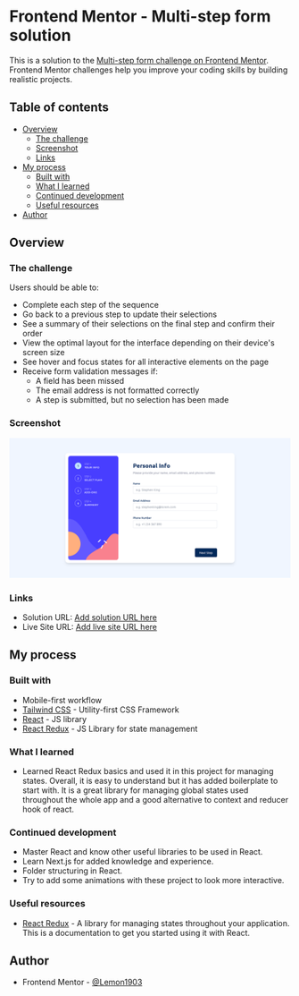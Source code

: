# Frontend Mentor - Multi-step form solution

This is a solution to the [Multi-step form challenge on Frontend Mentor](https://www.frontendmentor.io/challenges/multistep-form-YVAnSdqQBJ). Frontend Mentor challenges help you improve your coding skills by building realistic projects.

## Table of contents

- [Overview](#overview)
  - [The challenge](#the-challenge)
  - [Screenshot](#screenshot)
  - [Links](#links)
- [My process](#my-process)
  - [Built with](#built-with)
  - [What I learned](#what-i-learned)
  - [Continued development](#continued-development)
  - [Useful resources](#useful-resources)
- [Author](#author)

## Overview

### The challenge

Users should be able to:

- Complete each step of the sequence
- Go back to a previous step to update their selections
- See a summary of their selections on the final step and confirm their order
- View the optimal layout for the interface depending on their device's screen size
- See hover and focus states for all interactive elements on the page
- Receive form validation messages if:
  - A field has been missed
  - The email address is not formatted correctly
  - A step is submitted, but no selection has been made

### Screenshot

![](./public/screenshot.png)

### Links

- Solution URL: [Add solution URL here](https://your-solution-url.com)
- Live Site URL: [Add live site URL here](https://your-live-site-url.com)

## My process

### Built with

- Mobile-first workflow
- [Tailwind CSS](tailwindcss.com) - Utility-first CSS Framework
- [React](https://reactjs.org/) - JS library
- [React Redux](https://react-redux.js.org/tutorials/quick-start) - JS Library for state management

### What I learned

- Learned React Redux basics and used it in this project for managing states. Overall, it is easy to understand but it has added boilerplate to start with. It is a great library for managing global states used throughout the whole app and a good alternative to context and reducer hook of react.

### Continued development

- Master React and know other useful libraries to be used in React.
- Learn Next.js for added knowledge and experience.
- Folder structuring in React.
- Try to add some animations with these project to look more interactive.

### Useful resources

- [React Redux](https://react-redux.js.org/tutorials/quick-start) - A library for managing states throughout your application. This is a documentation to get you started using it with React.

## Author

- Frontend Mentor - [@Lemon1903](https://www.frontendmentor.io/profile/Lemon1903)
